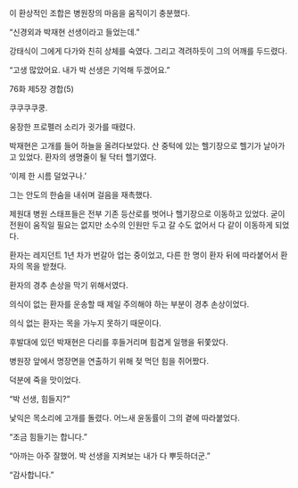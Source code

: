 이 환상적인 조합은 병원장의 마음을 움직이기 충분했다.

“신경외과 박재현 선생이라고 들었는데.”

강태식이 그에게 다가와 친히 상체를 숙였다. 그리고 격려하듯이 그의 어깨를 두드렸다.

“고생 많았어요. 내가 박 선생은 기억해 두겠어요.”

76화 제5장 경합(5)

쿠쿠쿠쿠쿵.

웅장한 프로펠러 소리가 귓가를 때렸다.

박재현은 고개를 들어 하늘을 올려다보았다. 산 중턱에 있는 헬기장으로 헬기가 날아가고 있었다. 환자의 생명줄이 될 닥터 헬기였다.

‘이제 한 시름 덜었구나.’

그는 안도의 한숨을 내쉬며 걸음을 재촉했다.

제원대 병원 스태프들은 전부 기존 등산로를 벗어나 헬기장으로 이동하고 있었다. 굳이 전원이 움직일 필요는 없지만 소수의 인원만 두고 갈 수도 없어서 다 같이 이동하게 되었다.

환자는 레지던트 1년 차가 번갈아 업는 중이었고, 다른 한 명이 환자 뒤에 따라붙어서 환자의 목을 받쳤다.

환자의 경추 손상을 막기 위해서였다.

의식이 없는 환자를 운송할 때 제일 주의해야 하는 부분이 경추 손상이었다.

의식 없는 환자는 목을 가누지 못하기 때문이다.

후발대에 있던 박재현은 다리를 후들거리며 힘겹게 일행을 뒤쫓았다.

병원장 앞에서 명장면을 연출하기 위해 젖 먹던 힘을 쥐어짰다.

덕분에 죽을 맛이었다.

“박 선생, 힘들지?”

낯익은 목소리에 고개를 돌렸다. 어느새 윤동률이 그의 곁에 따라붙었다.

“조금 힘들기는 합니다.”

“아까는 아주 잘했어. 박 선생을 지켜보는 내가 다 뿌듯하더군.”

“감사합니다.”